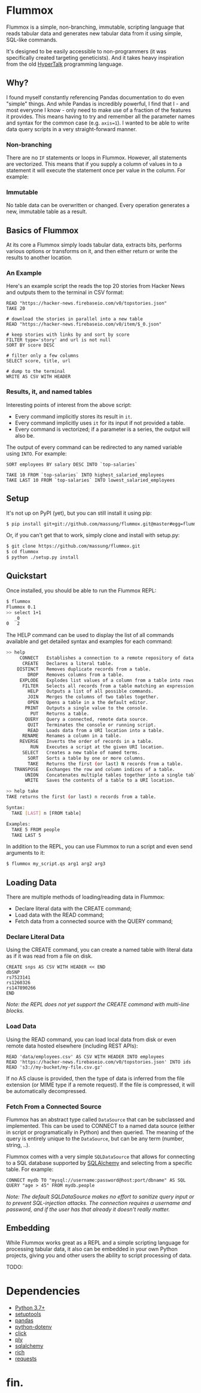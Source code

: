 # Flummox

Flummox is a simple, non-branching, immutable, scripting language that reads tabular data and generates new tabular data from it using simple, SQL-like commands.

It's designed to be easily accessible to non-programmers (it was specifically created targeting geneticists). And it takes heavy inspiration from the old [HyperTalk][hypertalk] programming language.

## Why?

I found myself constantly referencing Pandas documentation to do even "simple" things. And while Pandas is incredibly powerful, I find that I - and most everyone I know - only need to make use of a fraction of the features it provides. This means having to try and remember all the parameter names and syntax for the common case (e.g. `axis=1`). I wanted to be able to write data query scripts in a very straight-forward manner.

### Non-branching

There are no `IF` statements or loops in Flummox. However, all statements are vectorized. This means that if you supply a column of values in to a statement it will execute the statement once per value in the column. For example:

### Immutable

No table data can be overwritten or changed. Every operation generates a new, immutable table as a result.

## Basics of Flummox

At its core a Flummox simply loads tabular data, extracts bits, performs various options or transforms on it, and then either return or write the results to another location.

### An Example

Here's an example script the reads the top 20 stories from Hacker News and outputs them to the terminal in CSV format:

```
READ "https://hacker-news.firebaseio.com/v0/topstories.json"
TAKE 20

# download the stories in parallel into a new table
READ "https://hacker-news.firebaseio.com/v0/item/$_0.json"

# keep stories with links by and sort by score
FILTER type='story' and url is not null
SORT BY score DESC

# filter only a few columns
SELECT score, title, url

# dump to the terminal
WRITE AS CSV WITH HEADER
```

### Results, it, and named tables

Interesting points of interest from the above script:

* Every command implicitly stores its result in `it`.
* Every command implicitly uses `it` for its input if not provided a table.
* Every command is vectorized; if a parameter is a series, the output will also be.

The output of every command can be redirected to any named variable using `INTO`. For example:

```
SORT employees BY salary DESC INTO `top-salaries`

TAKE 10 FROM `top-salaries` INTO highest_salaried_employees
TAKE LAST 10 FROM `top-salaries` INTO lowest_salaried_employees
```

## Setup

It's not up on PyPI (yet), but you can still install it using pip:

```bash
$ pip install git+git://github.com/massung/flummox.git@master#egg=flummox
```

Or, if you can't get that to work, simply clone and install with setup.py:

```bash
$ git clone https://github.com/massung/flummox.git
$ cd flummox
$ python ./setup.py install
```

## Quickstart

Once installed, you should be able to run the Flummox REPL:

```bash
$ flummox
Flummox 0.1
>> select 1+1
   _0
0   2
```

The HELP command can be used to display the list of all commands available and get detailed syntax and examples for each command:

```bash
>> help
     CONNECT   Establishes a connection to a remote repository of data.
      CREATE   Declares a literal table.
    DISTINCT   Removes duplicate records from a table.
        DROP   Removes columns from a table.
     EXPLODE   Explodes list values of a column from a table into rows.
      FILTER   Selects all records from a table matching an expression.
        HELP   Outputs a list of all possible commands.
        JOIN   Merges the columns of two tables together.
        OPEN   Opens a table in a the default editor.
       PRINT   Outputs a single value to the console.
         PUT   Returns a table.
       QUERY   Query a connected, remote data source.
        QUIT   Terminates the console or running script.
        READ   Loads data from a URI location into a table.
      RENAME   Renames a column in a table.
     REVERSE   Inverts the order of records in a table.
         RUN   Executes a script at the given URI location.
      SELECT   Creates a new table of named terms.
        SORT   Sorts a table by one or more columns.
        TAKE   Returns the first (or last) N records from a table.
   TRANSPOSE   Exchanges the row and column indices of a table.
       UNION   Concatenates multiple tables together into a single table.
       WRITE   Saves the contents of a table to a URI location.

>> help take
TAKE returns the first (or last) n records from a table.

Syntax:
  TAKE [LAST] n [FROM table]

Examples:
  TAKE 5 FROM people
  TAKE LAST 5
```

In addition to the REPL, you can use Flummox to run a script and even send arguments to it:

```bash
$ flummox my_script.qs arg1 arg2 arg3
```

## Loading Data

There are multiple methods of loading/reading data in Flummox:

* Declare literal data with the CREATE command;
* Load data with the READ command;
* Fetch data from a connected source with the QUERY command;

### Declare Literal Data

Using the CREATE command, you can create a named table with literal data as if it was read from a file on disk.

```
CREATE snps AS CSV WITH HEADER << END
dbSNP
rs7523141
rs1260326
rs147890266
END
```

_Note: the REPL does not yet support the CREATE command with multi-line blocks._

### Load Data

Using the READ command, you can load local data from disk or even remote data hosted elsewhere (including REST APIs):

```
READ 'data/employees.csv' AS CSV WITH HEADER INTO employees
READ 'https://hacker-news.firebaseio.com/v0/topstories.json' INTO ids
READ 's3://my-bucket/my-file.csv.gz'
```

If no AS clause is provided, then the type of data is inferred from the file extension (or MIME type if a remote request). If the file is compressed, it will be automatically decompressed.

### Fetch From a Connected Source

Flummox has an abstract type called `DataSource` that can be subclassed and implemented. This can be used to CONNECT to a named data source (either in script or programatically in Python) and then queried. The meaning of the query is entirely unique to the `DataSource`, but can be any term (number, string, ..).

Flummox comes with a very simple `SQLDataSource` that allows for connecting to a SQL database supported by [SQLAlchemy][sqlalchemy] and selecting from a specific table. For example:

```
CONNECT mydb TO "mysql://username:password@host:port/dbname" AS SQL
QUERY "age > 45" FROM mydb.people
```

_Note: The default SQLDataSource makes no effort to sanitize query input or to prevent SQL-injection attacks. The connection requires a username and password, and if the user has that already it doesn't really matter._

## Embedding

While Flummox works great as a REPL and a simple scripting language for processing tabular data, it also can be embedded in your own Python projects, giving you and other users the ability to script processing of data.

TODO:

# Dependencies

* [Python 3.7+][python]
* [setuptools][setuptools]
* [pandas][pandas]
* [python-dotenv][dotenv]
* [click][click]
* [ply][ply]
* [sqlalchemy][sqlalchemy]
* [rich][rich]
* [requests][requests]

# fin.

[hypertalk]: https://en.wikipedia.org/wiki/HyperTalk
[python]: https://www.python.org/
[setuptools]: https://setuptools.readthedocs.io/en/latest/
[dotenv]: https://saurabh-kumar.com/python-dotenv/
[click]: https://click.palletsprojects.com/en/7.x/quickstart/
[rich]: https://rich.readthedocs.io/en/latest/
[sqlalchemy]: http://www.sqlalchemy.org/
[requests]: https://requests.readthedocs.io/en/master/
[ply]: https://ply.readthedocs.io/en/latest/index.html
[pandas]: https://pandas.pydata.org/
